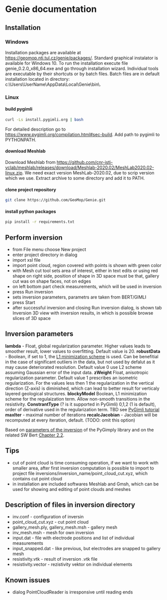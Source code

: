 # Genie documentation

## Installation
### Windows
Installation packages are available at <https://geomop.nti.tul.cz/genie/packages/>.
Standard graphical instalator is available for Windows 10. To run the installation execute file
genie_0.2.0_x86_64.exe and go through installation wizard. Individual tools are executable by
their shortcuts or by batch files. Batch files are in default installation located in directory:
c:\\Users\\UserName\\AppData\\Local\\Genie\\bin\\.

### Linux
#### build pygimli
``` bash
curl -Ls install.pygimli.org | bash
```
For detailed description go to <https://www.pygimli.org/compilation.html#sec-build>.
Add path to pygimli to PYTHONPATH.

#### download Meshlab
Download Meshlab from <https://github.com/cnr-isti-vclab/meshlab/releases/download/Meshlab-2020.02/MeshLab2020.02-linux.zip>.
We need exact version MeshLab-2020.02, due to scrip version which we use.
Extract archive to some directory and add it to PATH.

#### clone project repository
``` bash
git clone https://github.com/GeoMop/Genie.git
```

#### install python packages
``` bash
pip install -r requirements.txt
```

## Perform inversion
- from File menu choose New project
- enter project directory in dialog
- import xsl file
- import point cloud, region covered with points is shown with green color
- with Mesh cut tool sets area of interest, either in text edits or using red shape on right side,
  position of shape in 3D space must be that, gallery cut was on shape faces, not on edges
- on left bottom part check measurements, which will be used in inversion
- press Run inversion
- sets inversion parameters, parametrs are taken from BERT/GIMLI
- press Start
- after successful inversion and closing Run inversion dialog, is shown tab Inversion 3D view with inversion results,
  in which is possible browse slices of 3D space

## Inversion parameters

**lambda** - Float, global regularization parameter. Higher values leads to smoother result, lower values to overfitting. Default value is 20. 
**robustData** - Boolean, if set to 1, the [L1 minimization scheme](https://library.seg.org/doi/abs/10.1190/1.1440378) is used. Can be benefitial in the case of significant outliers in the data, but 
not used by defalut as it may cause deteriorated resolution. Default value 0 use L2 scheme assuming Gaussian error of the input data.
**zWeight** Float, anisotropic regularization parameter. Default value 1 prescribes an isometric regularization. For the values less then 1 the regularization in the vertical direction (Z-axis) is
diminished, which can lead to better result for verticaly layered geological structures.
**blockyModel** Boolean, L1 minimization scheme for the regulaization term. Allow non-smooth transitions in the resistivity.
**ConstrantType** (? is it supported in PyGimli) 0,1,2 (1 is default), order of derivative used in the regularization term. TBD see [PyGimli tutorial](https://www.pygimli.org/_tutorials_auto/3_inversion/plot_6-geostatConstraints.html)
**maxIter** - maximal number of iterations
**recalcJacobian** - Jacobian will be recomputed at every iteration, default. (TODO: omit this option)

Based on [parameters of the inversion](https://www.pygimli.org/pygimliapi/_generated/pygimli.manager.html) of the PyGimply library and 
on the related SW Bert [Chapter 2.2](http://www.resistivity.net/download/bert-tutorial.pdf).

## Tips
- cut of point cloud is time consuming operation, if we want to work with smaller area,
  after first inversion computation is possible to import to project file inversions/inversion_name/point_cloud_cut.xyz,
  which contains cut point cloud
- in installation are included softwares Meshlab and Gmsh, which can be used for showing and editing of point clouds and meshes

## Description of files in inversion directory
- inv.conf - configuration of inversin
- point_cloud_cut.xyz - cut point cloud
- gallery_mesh.ply, gallery_mesh.msh - gallery mesh
- inv_mesh.msh - mesh for own inversion
- input.dat - file with electrode positions and list of individual measurements
- input_snapped.dat - like previous, but electrodes are snapped to gallery mesh
- resistivity.vtk - result of inversion .vtk file
- resistivity.vector - rezistivity vektor on individual elements

## Known issues
- dialog PointCloudReader is irresponsive until reading ends
